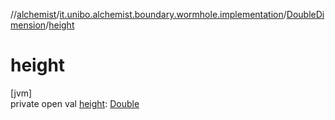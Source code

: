 //[alchemist](../../../index.md)/[it.unibo.alchemist.boundary.wormhole.implementation](../index.md)/[DoubleDimension](index.md)/[height](height.md)

# height

[jvm]\
private open val [height](height.md): [Double](https://kotlinlang.org/api/latest/jvm/stdlib/kotlin/-double/index.html)
